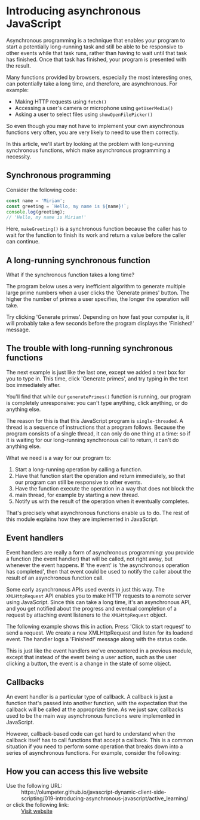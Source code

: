 # Introducing asynchronous JavaScript

Asynchronous programming is a technique that enables your program to start a 
potentially long-running task and still be able to be responsive to other 
events while that task runs, rather than having to wait until that task has 
finished. Once that task has finished, your program is presented with the result.

Many functions provided by browsers, especially the most interesting ones, can 
potentially take a long time, and therefore, are asynchronous. For example:

  - Making HTTP requests using `fetch()`
  - Accessing a user's camera or microphone using `getUserMedia()`
  - Asking a user to select files using `showOpenFilePicker()`

So even though you may not have to implement your own asynchronous functions 
very often, you are very likely to need to use them correctly.

In this article, we'll start by looking at the problem with long-running 
synchronous functions, which make asynchronous programming a necessity.

## Synchronous programming

Consider the following code:

```js
const name = 'Miriam';
const greeting = `Hello, my name is ${name}!`;
console.log(greeting);
// 'Hello, my name is Miriam!'    
```

Here, `makeGreeting()` is a synchronous function because the caller has to 
wait for the function to finish its work and return a value before the caller 
can continue.

## A long-running synchronous function

What if the synchronous function takes a long time?

The program below uses a very inefficient algorithm to generate multiple large 
prime numbers when a user clicks the 'Generate primes' button. The higher the 
number of primes a user specifies, the longer the operation will take.

Try clicking 'Generate primes'. Depending on how fast your computer is, it 
will probably take a few seconds before the program displays the 'Finished!' 
message.

## The trouble with long-running synchronous functions

The next example is just like the last one, except we added a text box for 
you to type in. This time, click 'Generate primes', and try typing in the 
text box immediately after.

You'll find that while our `generatePrimes()` function is running, our program 
is completely unresponsive: you can't type anything, click anything, or do 
anything else.

The reason for this is that this JavaScript program is `single-threaded`. A 
thread is a sequence of instructions that a program follows. Because the 
program consists of a single thread, it can only do one thing at a time: so 
if it is waiting for our long-running synchronous call to return, it can't do 
anything else.

What we need is a way for our program to:

  1. Start a long-running operation by calling a function.
  1. Have that function start the operation and return immediately, so that 
  our program can still be responsive to other events.
  1. Have the function execute the operation in a way that does not block the 
  1. main thread, for example by starting a new thread.
  1. Notify us with the result of the operation when it eventually completes.

That's precisely what asynchronous functions enable us to do. The rest of this 
module explains how they are implemented in JavaScript.

## Event handlers

Event handlers are really a form of asynchronous programming: you provide a 
function (the event handler) that will be called, not right away, but 
whenever the event happens. If 'the event' is 'the asynchronous operation has 
completed', then that event could be used to notify the caller about the 
result of an asynchronous function call.

Some early asynchronous APIs used events in just this way. The 
`XMLHttpRequest` API enables you to make HTTP requests to a remote server 
using JavaScript. Since this can take a long time, it's an asynchronous API, 
and you get notified about the progress and eventual completion of a request 
by attaching event listeners to the `XMLHttpRequest` object.

The following example shows this in action. Press 'Click to start request' to 
send a request. We create a new XMLHttpRequest and listen for its loadend event. 
The handler logs a 'Finished!' message along with the status code.

This is just like the event handlers we've encountered in a previous module, 
except that instead of the event being a user action, such as the user clicking 
a button, the event is a change in the state of some object.

## Callbacks

An event handler is a particular type of callback. A callback is just a 
function that's passed into another function, with the expectation that the 
callback will be called at the appropriate time. As we just saw, callbacks 
used to be the main way asynchronous functions were implemented in JavaScript.

However, callback-based code can get hard to understand when the callback 
itself has to call functions that accept a callback. This is a common 
situation if you need to perform some operation that breaks down into a 
series of asynchronous functions. For example, consider the following:

## How you can access this live website

<dl>
  Use the following URL:
  <dd>
    https://olumpeter.github.io/javascript-dynamic-client-side-scripting/019-introducing-asynchronous-javascript/active_learning/
  </dd>
  or click the following link:
  <dd>
    <a href="https://olumpeter.github.io/javascript-dynamic-client-side-scripting/019-introducing-asynchronous-javascript/active_learning/">Visit website</a>
  </dd>
</dl>
